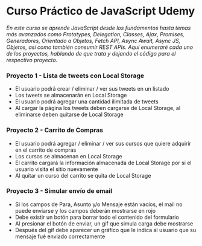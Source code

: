 # Curso Práctico de JavaScript Udemy
_En este curso se aprende JavaScript desde los fundamentos hasta temas más avanzados como Prototypes, Delegation, Classes, Ajax, Promises, Generadores, Orientado a Objetos, Fetch API, Async Await, Async JS, Objetos, así como también consumir REST APIs. Aquí enumeraré cada uno de los proyectos, hablando de que trata y dejando el código para el respectivo proyecto._

### Proyecto 1 - Lista de tweets con Local Storage
* El usuario podrá crear / eliminar / ver sus tweets en un listado
* Los tweets se almacenarán en Local Storage
* El usuario podrá agregar una cantidad ilimitada de tweets
* Al cargar la página los tweets deben cargarse de Local Storage, al eliminarse deben quitarse de Local Storage

### Proyecto 2 - Carrito de Compras
* El usuario podrá agregar / eliminar / ver sus cursos que quiere adquirir en el carrito de compras
* Los cursos se almacenan en Local Storage
* El carrito cargará la información almacenada de Local Storage por si el usuario visita el sitio nuevamente
* Al quitar un curso del carrito se quita de Local Storage

### Proyecto 3 - Simular envío de email
* Si los campos de Para, Asunto y/o Mensaje están vacíos, el mail no puede enviarse y los campos deberán mostrarse en rojo
* Debe existir un botón para borrar todo el contenido del formulario
* Al presionar el botón de enviar, un gif que simula carga debe mostrarse
* Después del gif debe aparecer un gráfico que le indica al usuario que su mensaje fué enviado correctamente



